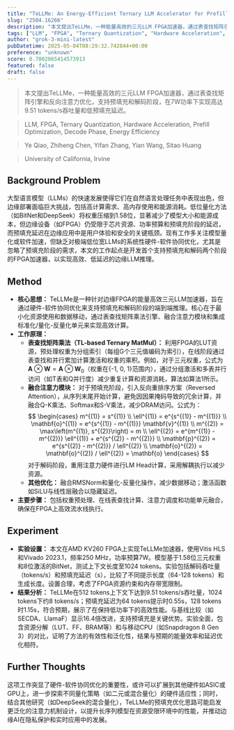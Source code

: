 ```yaml
---
title: "TeLLMe: An Energy-Efficient Ternary LLM Accelerator for Prefilling and Decoding on Edge FPGAs"
slug: "2504.16266"
description: "本文提出TeLLMe，一种能量高效的三元LLM FPGA加速器，通过表查找矩阵引擎和反向注意力优化，支持预填充和解码阶段，在7W功率下实现高达9.51 tokens/s吞吐量和低预填充延迟。"
tags: ["LLM", "FPGA", "Ternary Quantization", "Hardware Acceleration", "Prefill Optimization", "Decode Phase", "Energy Efficiency"]
author: "grok-3-mini-latest"
pubDatetime: 2025-05-04T08:29:32.742844+00:00
preference: "unknown"
score: 0.7002065414573913
featured: false
draft: false
---
```


> 本文提出TeLLMe，一种能量高效的三元LLM FPGA加速器，通过表查找矩阵引擎和反向注意力优化，支持预填充和解码阶段，在7W功率下实现高达9.51 tokens/s吞吐量和低预填充延迟。

> LLM, FPGA, Ternary Quantization, Hardware Acceleration, Prefill Optimization, Decode Phase, Energy Efficiency 

> Ye Qiao, Zhiheng Chen, Yifan Zhang, Yian Wang, Sitao Huang

> University of California, Irvine 

## Background Problem

大型语言模型（LLMs）的快速发展使得它们在自然语言处理任务中表现出色，但边缘部署面临巨大挑战，包括高计算需求、高内存使用和能源消耗。低位量化方法（如BitNet和DeepSeek）将权重压缩到1.58位，显著减少了模型大小和能源成本，但边缘设备（如FPGA）仍受限于芯片资源、功率预算和预填充阶段的延迟，而预填充延迟在边缘应用中是用户体验和安全的关键瓶颈。现有工作多关注模型量化或软件加速，但缺乏对极端低位宽LLMs的系统性硬件-软件协同优化，尤其是忽略了预填充阶段的需求，本文的工作起点是开发首个支持预填充和解码两个阶段的FPGA加速器，以实现高效、低延迟的边缘LLM推理。

## Method

* **核心思想：** TeLLMe是一种针对边缘FPGA的能量高效三元LLM加速器，旨在通过硬件-软件协同优化来支持预填充和解码阶段的端到端推理。核心在于最小化资源使用和数据移动，通过表查找矩阵乘法引擎、融合注意力模块和集成标准化/量化-反量化单元来实现高效计算。
* **工作原理：** 
  - **表查找矩阵乘法（TL-based Ternary MatMul）：** 利用FPGA的LUT资源，预处理权重为分组索引（每组G个三元值编码为索引），在线阶段通过表查找和并行累加计算激活和权重的乘积。例如，对于三元权重，公式为$\mathbf{A} \otimes \mathbf{W} = \mathbf{A} \otimes \mathbf{W}_0$（权重在\{-1, 0, 1\}范围内），通过分组激活和多表并行访问（如T表和Q并行度）减少重复计算和资源消耗，算法如算法1所示。
  - **融合注意力模块：** 对于预填充阶段，引入反向重排序方案（Reversed Attention），从序列末尾开始计算，避免因因果掩码导致的冗余计算，并融合Q-K乘法、Softmax和S-V乘法，减少DRAM访问。公式为：
    $$
    \begin{cases}
    m^{(1)} = s^{(1)} \\
    \ell^{(1)} = e^{s^{(1)} - m^{(1)}} \\
    \mathbf{o}^{(1)} = e^{s^{(1)} - m^{(1)}} \mathbf{v}^{(1)} \\
    m^{(2)} = \max\left(m^{(1)}, s^{(2)}\right) = m \\
    \ell^{(2)} = e^{m^{(1)} - m^{(2)}} \ell^{(1)} + e^{s^{(2)} - m^{(2)}} \\
    \mathbf{p}^{(2)} = e^{s^{(2)} - m^{(2)}} / \ell^{(2)} \\
    \mathbf{o}^{(2)} = \mathbf{o}^{(2)} / \ell^{(2)} = \mathbf{o}
    \end{cases}
    $$
    对于解码阶段，重用注意力硬件进行LM Head计算，采用解耦执行以减少资源。
  - **其他优化：** 融合RMSNorm和量化-反量化操作，减少数据移动；激活函数如SiLU与线性层融合以隐藏延迟。
* **主要步骤：** 包括权重预处理、在线表查找计算、注意力调度和功能单元融合，确保在FPGA上高效流水线执行。

## Experiment

* **实验设置：** 本文在AMD KV260 FPGA上实现TeLLMe加速器，使用Vitis HLS和Vivado 2023.1，频率250 MHz，功率预算7W。模型基于1.58位三元权重和8位激活的BitNet，测试上下文长度至1024 tokens。实验包括解码吞吐量（tokens/s）和预填充延迟（s），比较了不同提示长度（64-128 tokens）和生成长度。设置合理，考虑了FPGA资源约束和内存带宽限制。
* **结果分析：** TeLLMe在512 tokens上下文下达到9.51 tokens/s吞吐量，1024 tokens下约8 tokens/s；预填充延迟为64 tokens提示时0.55s，128 tokens时1.15s，符合预期，展示了在保持低功率下的高效性能。与基线比较（如SECDA、LlamaF）显示16.4倍改进，支持预填充是关键优势。实验全面，包含资源分解（LUT、FF、BRAM等）和与移动CPU（如Snapdragon 8 Gen 3）的对比，证明了方法的有效性和泛化性，结果与预期的能量效率和延迟优化相符。

## Further Thoughts 

这项工作突显了硬件-软件协同优化的重要性，或许可以扩展到其他硬件如ASIC或GPU上，进一步探索不同量化策略（如二元或混合量化）的硬件适应性；同时，结合其他研究（如DeepSeek的混合量化），TeLLMe的预填充优化思路可能启发更泛化的注意力机制设计，以提升长序列模型在资源受限环境中的性能，并推动边缘AI在隐私保护和实时应用中的发展。